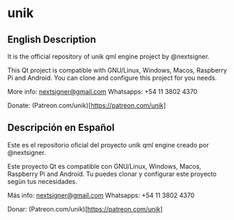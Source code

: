 # unik

## English Description
It is the official repository of unik qml engine project by @nextsigner.

This Qt project is compatible with GNU/Linux, Windows, Macos, Raspberry Pi and Android. You can clone and configure this project for you needs.

More info: nextsigner@gmail.com
Whatsapps: +54 11 3802 4370

Donate: (Patreon.com/unik)[https://patreon.com/unik]

## Descripción en Español
Este es el repositorio oficial del proyecto unik qml engine creado por @nextsigner.

Este proyecto Qt es compatible con GNU/Linux, Windows, Macos, Raspberry Pi and Android. Tu puedes clonar y configurar este proyecto segùn tus necesidades.

Más info: nextsigner@gmail.com
Whatsapps: +54 11 3802 4370

Donar: (Patreon.com/unik)[https://patreon.com/unik]
